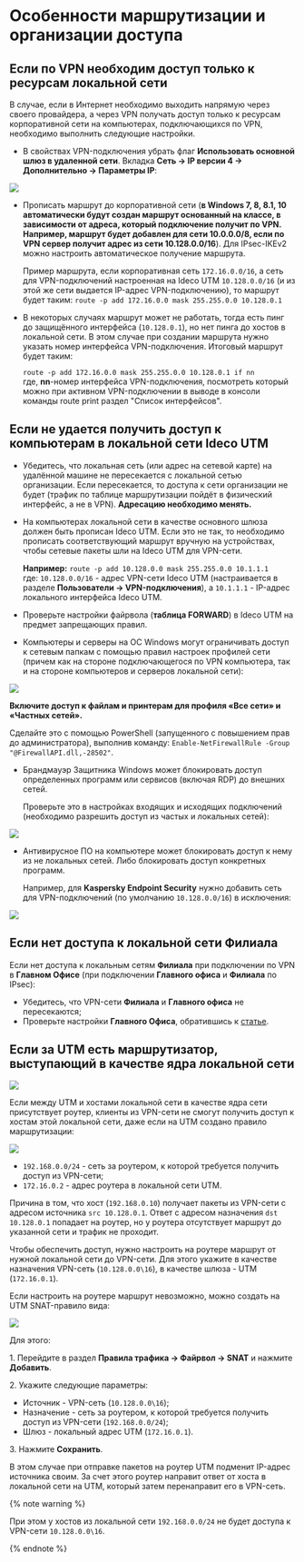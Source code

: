 # Особенности маршрутизации и организации доступа

## Если по VPN необходим доступ только к ресурсам локальной сети

В случае, если в Интернет необходимо выходить напрямую через своего провайдера, а через VPN получать доступ только к ресурсам корпоративной сети на компьютерах, подключающихся по VPN, необходимо выполнить следующие настройки.

* В свойствах VPN-подключения убрать флаг **Использовать основной шлюз в удаленной сети**. Вкладка **Сеть -> IP версии 4 -> Дополнительно -> Параметры IP**:

![](../../../../../_images/features3.png)

*   Прописать маршрут до корпоративной сети (**в Windows 7, 8, 8.1, 10 автоматически будут создан маршрут основанный на классе, в зависимости от адреса, который подключение получит по VPN. Например, маршрут будет добавлен для сети 10.0.0.0/8, если по VPN сервер получит адрес из сети 10.128.0.0/16**). Для IPsec-IKEv2 можно настроить автоматическое получение маршрута.

    Пример маршрута, если корпоративная сеть `172.16.0.0/16`, а сеть для VPN-подключений настроенная на Ideco UTM `10.128.0.0/16` (и из этой же сети выдается IP-адрес VPN-подключению), то маршрут будет таким: `route -p add 172.16.0.0 mask 255.255.0.0 10.128.0.1`
*   В некоторых случаях маршрут может не работать, тогда есть пинг до защищённого интерфейса (`10.128.0.1`), но нет пинга до хостов в локальной сети. В этом случае при создании маршрута нужно указать номер интерфейса VPN-подключения. Итоговый маршрут будет таким:

    `route -p add 172.16.0.0 mask 255.255.0.0 10.128.0.1 if nn` \
    где, **nn**-номер интерфейса VPN-подключения, посмотреть который можно при активном VPN-подключении в выводе в консоли команды route print раздел "Список интерфейсов".

## Если не удается получить доступ к компьютерам в локальной сети Ideco UTM

* Убедитесь, что локальная сеть (или адрес на сетевой карте) на удалённой машине не пересекается с локальной сетью организации. Если пересекается, то доступа к сети организации не будет (трафик по таблице маршрутизации пойдёт в физический интерфейс, а не в VPN). **Адресацию необходимо менять.**
*   На компьютерах локальной сети в качестве основного шлюза должен быть прописан Ideco UTM. Если это не так, то необходимо прописать соответствующий маршрут вручную на устройствах, чтобы сетевые пакеты шли на Ideco UTM для VPN-сети.

    **Например:** `route -p add 10.128.0.0 mask 255.255.0.0 10.1.1.1` \
    где: `10.128.0.0/16` - адрес VPN-сети Ideco UTM (настраивается в разделе **Пользователи -> VPN-подключения**), а `10.1.1.1` - IP-адрес локального интерфейса Ideco UTM.
* Проверьте настройки файрвола (**таблица FORWARD**) в Ideco UTM на предмет запрещающих правил.
* Компьютеры и серверы на ОС Windows могут ограничивать доступ к сетевым папкам с помощью правил настроек профилей сети (причем как на стороне подключающегося по VPN компьютера, так и на стороне компьютеров и серверов локальной сети):

![](../../../../../_images/features.jpeg)

**Включите доступ к файлам и принтерам для профиля «Все сети» и «Частных сетей».**

Сделайте это с помощью PowerShell (запущенного с повышением прав до администратора), выполнив команду: `Enable-NetFirewallRule -Group "@FirewallAPI.dll,-28502"`.

*   Брандмауэр Защитника Windows может блокировать доступ определенных программ или сервисов (включая RDP) до внешних сетей.

    Проверьте это в настройках входящих и исходящих подключений (необходимо разрешить доступ из частых и локальных сетей):

![](../../../../../_images/features1.jpeg)

*   Антивирусное ПО на компьютере может блокировать доступ к нему из не локальных сетей. Либо блокировать доступ конкретных программ.

    Например, для **Kaspersky Endpoint Security** нужно добавить сеть для VPN-подключений (по умолчанию `10.128.0.0/16`) в исключения:

![](../../../../../_images/features2.jpg)

## Если нет доступа к локальной сети Филиала
Если нет доступа к локальным сетям **Филиала** при подключении пo VPN в **Главном Офисе** (при подключении **Главного офиса** и **Филиала** по IPsec):

* Убедитесь, что VPN-сети **Филиала** и **Главного офиса** не пересекаются;
* Проверьте настройки **Главного Офиса**, обратившись к [статье](../../../services/ipsec/branch-office-and-main-office.md#shag-2.-sozdanie-podklyucheniya-v-glavnom-ofise).

## Если за UTM есть маршрутизатор, выступающий в качестве ядра локальной сети

![](../../../../../_images/features6.png)

Если между UTM и хостами локальной сети в качестве ядра сети присутствует роутер, клиенты из VPN-сети не смогут получить доступ к хостам этой локальной сети, даже если на UTM создано правило маршрутизации:

![](../../../../../_images/features4.png)

* `192.168.0.0/24` - сеть за роутером, к которой требуется получить доступ из VPN-сети;
* `172.16.0.2` - адрес роутера в локальной сети UTM.

Причина в том, что хост (`192.168.0.10`) получает пакеты из VPN-сети с адресом источника `src 10.128.0.1`. Ответ с адресом назначения `dst 10.128.0.1` попадает на роутер, но у роутера отсутствует маршрут до указанной сети и трафик не проходит.

Чтобы обеспечить доступ, нужно настроить на роутере маршрут от нужной локальной сети до VPN-сети. Для этого укажите в качестве назначения VPN-сеть (`10.128.0.0\16`), в качестве шлюза - UTM (`172.16.0.1`).

Если настроить на роутере маршрут невозможно, можно создать на UTM SNAT-правило вида:

![](../../../../../_images/features5.png)

Для этого: 

1\. Перейдите в раздел **Правила трафика -> Файрвол -> SNAT** и нажмите **Добавить**. 

2\. Укажите следующие параметры:

* Источник - VPN-сеть (`10.128.0.0\16`);
* Назначение - сеть за роутером, к которой требуется получить доступ из VPN-сети (`192.168.0.0/24`);
* Шлюз - локальный адрес UTM (`172.16.0.1`).

3\. Нажмите **Сохранить**.

В этом случае при отправке пакетов на роутер UTM подменит IP-адрес источника своим. За счет этого роутер направит ответ от хоста в локальной сети на UTM, который затем перенаправит его в VPN-сеть. 

{% note warning %}

При этом у хостов из локальной сети `192.168.0.0/24` не будет доступа к VPN-сети `10.128.0.0\16`.

{% endnote %} 

